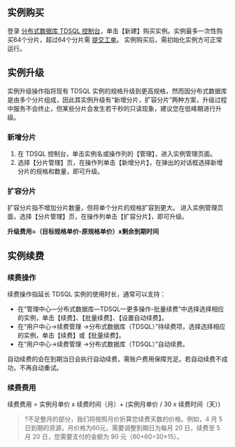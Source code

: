 ## 实例购买
登录 [分布式数据库 TDSQL 控制台](https://console.cloud.tencent.com/dcdb)，单击【新建】购买实例。实例最多一次性购买64个分片，超过64个分片需 [提交工单](https://console.cloud.tencent.com/workorder/category)。
实例购买后，需初始化实例方可正常运行。

## 实例升级
实例升级操作指将现有 TDSQL 实例的规格升级到更高规格，然而因分布式数据库是由多个分片组成，因此其实例升级有“新增分片，扩容分片”两种方案，升级过程中服务不会终止，但某些分片会发生若干秒的只读现象，建议您在低峰期进行升级。

### 新增分片
1. 在 TDSQL 控制台，单击实例名或操作列的【管理】，进入实例管理页面。
2. 选择【分片管理】页，在操作列单击【新增分片】，在弹出的对话框选择新增分片的规格和数量，即可升级。

### 扩容分片
扩容分片指不增加分片数量，但将单个分片的规格扩容到更大。
进入实例管理页面，选择【分片管理】页，在操作列单击【扩容分片】，即可升级。

**升级费用=（目标规格单价-原规格单价）x剩余到期时间**

## 实例续费

### 续费操作
续费操作指延长 TDSQL 实例的使用时长，通常可以支持：
- 在“管理中心—分布式数据库—TDSQL—更多操作-批量续费”中选择选择相应的实例，单击【续费】、【批量续费】、【设置自动续费】。
- 在“用户中心->续费管理 ->分布式数据库（TDSQL）”待续费项，选择选择相应的实例，单击【续费】或【批量续费】。
- 在“用户中心->续费管理 ->分布式数据库（TDSQL）”自动续费。

自动续费的会在到期当日会执行自动续费，需账户费用保障充足。若自动续费不成功，不再自动重试。

### 续费费用
续费费用 = 实例月单价 x 续费时间（月）+ (实例月单价 / 30 x 续费时间（天）)

>?不足整月的部分，我们将按照月价折算您续费天数的价格。例如，4 月 5 日到期的资源，月价格为60元，需要调整到期日为每月 20 日，续费至 5 月 20 日，您需要支付的金额为 90 元（60+60÷30×15）。
